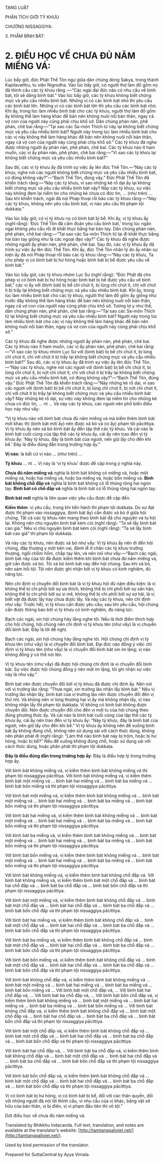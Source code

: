  

TẠNG LUẬT

PHÂN TÍCH GIỚI TỲ KHƯU

CHƯƠNG NISSAGGIYA:

3\. PHẨM BÌNH BÁT:

# 2\. ĐIỀU HỌC VỀ CHƯA ĐỦ NĂM MIẾNG VÁ:

Lúc bấy giờ, đức Phật Thế Tôn ngự giữa dân chúng dòng Sakya, trong thành Kapilavatthu, tu viện Nigrodha. Vào lúc bấy giờ, có người thợ làm đồ gốm nọ đã thỉnh cầu các tỳ khưu rằng :—“Các ngài đại đức nào có nhu cầu về bình bát, tôi sẽ dâng bình bát.” Vào lúc bấy giờ, các tỳ khưu không biết chừng mực và yêu cầu nhiều bình bát. Những vị có các bình bát nhỏ thì yêu cầu các bình bát lớn. Những vị có các bình bát lớn thì yêu cầu các bình bát nhỏ. Khi ấy, trong lúc làm nhiều bình bát cho các tỳ khưu, người thợ làm đồ gốm ấy không thể làm hàng khác để bán nên không nuôi nổi bản thân, ngay cả vợ con của người này cũng phải chịu khổ sở. Dân chúng phàn nàn, phê phán, chê bai rằng:—“Tại sao các Sa-môn Thích tử này lại không biết chừng mực và yêu cầu nhiều bình bát? Người này trong lúc làm nhiều bình bát cho các vị này không thể làm hàng khác để bán nên không nuôi nổi bản thân, ngay cả vợ con của người này cũng phải chịu khổ sở.” Các tỳ khưu đã nghe được những người ấy phàn nàn, phê phán, chê bai. Các tỳ khưu nào ít ham muốn, các vị ấy phàn nàn, phê phán, chê bai rằng:—“Vì sao các tỳ khưu lại không biết chừng mực và yêu cầu nhiều bình bát?”

Sau đó, các vị tỳ khưu ấy đã trình sự việc ấy lên đức Thế Tôn.—“Này các tỳ khưu, nghe nói các ngươi không biết chừng mực và yêu cầu nhiều bình bát, có đúng không vậy?”—“Bạch Thế Tôn, đúng vậy.” Đức Phật Thế Tôn đã khiển trách rằng:—“Này các tỳ khưu, vì sao những kẻ rồ dại ấy lại không biết chừng mực và yêu cầu nhiều bình bát vậy? Này các tỳ khưu, sự việc này không đem lại niềm tin cho những kẻ chưa có đức tin, … (như trên) … Sau khi khiển trách, ngài đã nói Pháp thoại rồi bảo các tỳ khưu rằng:—“Này các tỳ khưu, không nên yêu cầu bình bát, vị nào yêu cầu thì phạm tội dukkaṭa.”

Vào lúc bấy giờ, có vị tỳ khưu nọ có bình bát bị bể. Khi ấy, vị tỳ khưu ấy (nghĩ rằng): ‘Đức Thế Tôn đã cấm đoán yêu cầu bình bát,’ trong lúc ngần ngại không yêu cầu rồi đi khất thực bằng hai bàn tay. Dân chúng phàn nàn, phê phán, chê bai rằng:—“Tại sao các Sa-môn Thích tử lại đi khất thực bằng hai bàn tay giống như là các ngoại đạo vậy?” Các tỳ khưu đã nghe được những người ấy phàn nàn, phê phán, chê bai. Sau đó, các vị tỳ khưu ấy đã trình sự việc ấy lên đức Thế Tôn. Khi ấy, đức Thế Tôn nhân lý do ấy nhân sự kiện ấy đã nói Pháp thoại rồi bảo các tỳ khưu rằng:—“Này các tỳ khưu, Ta cho phép vị có bình bát bị hư hỏng hoặc bình bát bị bể được yêu cầu về bình bát.”

Vào lúc bấy giờ, các tỳ khưu nhóm Lục Sư (nghĩ rằng): “Đức Phật đã cho phép vị có bình bát bị hư hỏng hoặc bình bát bị bể được yêu cầu về bình bát,” các vị ấy với (bình bát) bị bể chỉ chút ít, bị lủng chỉ chút ít, chỉ với chút ít bị trầy lại không biết chừng mực và yêu cầu nhiều bình bát. Khi ấy, trong lúc làm nhiều bình bát cho các tỳ khưu, người thợ làm đồ gốm ấy giống như trước đây không thể làm hàng khác để bán nên không nuôi nổi bản thân, ngay cả vợ con của người này cũng phải chịu khổ sở. Tương tợ y như thế, dân chúng phàn nàn, phê phán, chê bai rằng:—“Tại sao các Sa-môn Thích tử lại không biết chừng mực và yêu cầu nhiều bình bát? Người này trong lúc làm nhiều bình bát cho các vị này không thể làm hàng khác để bán nên không nuôi nổi bản thân, ngay cả vợ con của người này cũng phải chịu khổ sở.”

Các tỳ khưu đã nghe được những người ấy phàn nàn, phê phán, chê bai. Các tỳ khưu nào ít ham muốn, các vị ấy phàn nàn, phê phán, chê bai rằng:—“Vì sao các tỳ khưu nhóm Lục Sư với (bình bát) bị bể chỉ chút ít, bị lủng chỉ chút ít, chỉ với chút ít bị trầy lại không biết chừng mực và yêu cầu nhiều bình bát?” Sau đó, các vị tỳ khưu ấy đã trình sự việc ấy lên đức Thế Tôn.—“Này các tỳ khưu, nghe nói các ngươi với (bình bát) bị bể chỉ chút ít, bị lủng chỉ chút ít, bị nứt chỉ chút ít, chỉ với chút ít bị trầy lại không biết chừng mực và yêu cầu nhiều bình bát, có đúng không vậy?”—“Bạch Thế Tôn, đúng vậy.” Đức Phật Thế Tôn đã khiển trách rằng:—“Này những kẻ rồ dại, vì sao các ngươi với (bình bát) bị bể chỉ chút ít, bị lủng chỉ chút ít, bị nứt chỉ chút ít, chỉ với chút ít bị trầy lại không biết chừng mực và yêu cầu nhiều bình bát vậy? Này những kẻ rồ dại, sự việc này không đem lại niềm tin cho những kẻ chưa có đức tin, … nt … Và này các tỳ khưu, các ngươi nên phổ biến điều học này như vầy:

“Vị tỳ khưu nào với bình bát chưa đủ năm miếng vá mà kiếm thêm bình bát mới khác thì (bình bát mới ấy) nên được xả bỏ và (vị ấy) phạm tội pācittiya. Vị tỳ khưu ấy nên xả bỏ bình bát ấy đến tập thể các tỳ khưu. Và cái nào là bình bát cuối cùng của tập thể các tỳ khưu ấy, cái ấy nên trao đến vị tỳ khưu ấy: ‘Này tỳ khưu, đây là bình bát của ngươi, nên giữ lấy cho đến khi bể.’ Đây là điều đúng đắn trong trường hợp ấy.”

**Vị nào**: là bất cứ vị nào … (như trên) …

**Tỳ khưu** … nt … Vị này là ‘vị tỳ khưu’ được đề cập trong ý nghĩa này.

**Chưa đủ năm miếng vá** nghĩa là bình bát không có miếng vá, hoặc một miếng vá, hoặc hai miếng vá, hoặc ba miếng vá, hoặc bốn miếng vá. **Bình bát không chỗ đắp vá** nghĩa là bình bát không có lỗ thủng rộng hai ngón tay. **Bình bát có chỗ đắp vá** nghĩa là bình bát có lỗ thủng rộng hai ngón tay.

**Bình bát mới** nghĩa là liên quan việc yêu cầu được đề cập đến.

**Kiếm thêm**: vị yêu cầu, trong khi tiến hành thì phạm tội dukkaṭa. Do sự đạt được thì phạm vào nissaggiya, (bình bát ấy) cần được xả bỏ ở giữa hội chúng. Tất cả các tỳ khưu nên mang theo bình bát đã chú nguyện và tụ hội lại. Không nên chú nguyện bình bát kém cỏi (nghĩ rằng): “Ta sẽ lấy bình bát cao giá.” Nếu vị chú nguyện bình bát kém cỏi (nghĩ rằng): “Ta sẽ lấy bình bát cao giá” thì phạm tội dukkaṭa.

Và này các tỳ khưu, nên được xả bỏ như vầy: Vị tỳ khưu ấy nên đi đến hội chúng, đắp thượng y một bên vai, đảnh lễ ở chân các tỳ khưu trưởng thượng, ngồi chồm hổm, chắp tay lên, và nên nói như vầy:—“Bạch các ngài, bình bát này của tôi đã được kiếm thêm khi bình bát chưa đủ năm miếng vá, giờ cần được xả bỏ. Tôi xả bỏ bình bát này đến hội chúng. Sau khi xả bỏ, nên sám hối tội. Tội nên được ghi nhận bởi vị tỳ khưu có kinh nghiệm, đủ năng lực.

Nên chỉ định vị chuyển đổi bình bát là vị tỳ khưu hội đủ năm điều kiện: là vị không thể bị chi phối bởi sự ưa thích, không thể bị chi phối bởi sự sân hận, không thể bị chi phối bởi sự si mê, không thể bị chi phối bởi sự sợ hãi, là vị biết vật đã được lấy hay chưa được lấy. Và này các tỳ khưu, nên chỉ định như vầy: Trước hết, vị tỳ khưu cần được yêu cầu; sau khi yêu cầu, hội chúng cần được thông báo bởi vị tỳ khưu có kinh nghiệm, đủ năng lực:

Bạch các ngài, xin hội chúng hãy lắng nghe tôi. Nếu là thời điểm thích hợp cho hội chúng, hội chúng nên chỉ định vị tỳ khưu tên (như vầy) là vị chuyển đổi bình bát. Đây là lời đề nghị.

Bạch các ngài, xin hội chúng hãy lắng nghe tôi. Hội chúng chỉ định vị tỳ khưu tên (như vầy) là vị chuyển đổi bình bát. Đại đức nào đồng ý việc chỉ định vị tỳ khưu tên (như vầy) là vị chuyển đổi bình bát xin im lặng; vị nào không đồng ý có thể nói lên.

Vị tỳ khưu tên (như vầy) đã được hội chúng chỉ định là vị chuyển đổi bình bát. Sự việc được hội chúng đồng ý nên mới im lặng, tôi ghi nhận sự việc này là như vậy.”

Bình bát nên được chuyển đổi bởi vị tỳ khưu đã được chỉ định ấy. Nên nói với vị trưởng lão rằng: “Thưa ngài, xin trưởng lão nhận lấy bình bát.” Nếu vị trưởng lão nhận lấy, bình bát của vị trưởng lão nên được chuyển đổi đến vị thứ nhì. Và không nên vì lòng thương hại vị ấy mà không nhận lấy, vị nào không nhận lấy thì phạm tội dukkaṭa. Vị không có bình bát không được chuyển đổi. Nên được chuyển đổi cho đến vị mới tu của hội chúng theo đúng phương thức ấy. Và cái nào là bình bát cuối cùng của tập thể các tỳ khưu ấy, cái ấy nên trao đến vị tỳ khưu ấy: “Này tỳ khưu, đây là bình bát của ngươi, nên giữ lấy cho đến khi bể.” Vị tỳ khưu ấy không nên để xuống bình bát ấy không đúng chỗ, không nên sử dụng sái với cách thức dùng, không nên phân phát đi (nghĩ rằng): “Làm thế nào bình bát này bị trộm, hoặc bị hư hỏng, hoặc bị bể?” Nếu để xuống không đúng chỗ, hoặc sử dụng sái với cách thức dùng, hoặc phân phát thì phạm tội dukkaṭa.

**Đây là điều đúng đắn trong trường hợp ấy**: Đây là điều hợp lý trong trường hợp ấy.

Với bình bát không miếng vá, vị kiếm thêm bình bát không miếng vá thì phạm tội nissaggiya pācittiya. Với bình bát không miếng vá, vị kiếm thêm bình bát một miếng vá ... bình bát hai miếng vá ... bình bát ba miếng vá ... bình bát bốn miếng vá thì phạm tội nissaggiya pācittiya.

Với bình bát một miếng vá, vị kiếm thêm bình bát không miếng vá ... bình bát một miếng vá ... bình bát hai miếng vá ... bình bát ba miếng vá ... bình bát bốn miếng vá thì phạm tội nissaggiya pācittiya.

Với bình bát hai miếng vá, vị kiếm thêm bình bát không miếng vá ... bình bát một miếng vá ... bình bát hai miếng vá ... bình bát ba miếng vá ... bình bát bốn miếng vá thì phạm tội nissaggiya pācittiya.

Với bình bát ba miếng vá, vị kiếm thêm bình bát không miếng vá ... bình bát một miếng vá ... bình bát hai miếng vá ... bình bát ba miếng vá ... bình bát bốn miếng vá thì phạm tội nissaggiya pācittiya.

Với bình bát bốn miếng vá, vị kiếm thêm bình bát không miếng vá ... bình bát một miếng vá ... bình bát hai miếng vá ... bình bát ba miếng vá ... bình bát bốn miếng vá thì phạm tội nissaggiya pācittiya.

Với bình bát không miếng vá, vị kiếm thêm bình bát không chỗ đắp vá. Với bình bát không miếng vá, vị kiếm thêm bình bát một chỗ đắp vá ... bình bát hai chỗ đắp vá ... bình bát ba chỗ đắp vá ... bình bát bốn chỗ đắp vá thì phạm tội nissaggiya pācittiya.

Với bình bát một miếng vá, vị kiếm thêm bình bát không chỗ đắp vá ... bình bát một chỗ đắp vá ... bình bát hai chỗ đắp vá ... bình bát ba chỗ đắp vá ... bình bát bốn chỗ đắp vá thì phạm tội nissaggiya pācittiya.

Với bình bát hai miếng vá, vị kiếm thêm bình bát không chỗ đắp vá ... bình bát một chỗ đắp vá ... bình bát hai chỗ đắp vá ... bình bát ba chỗ đắp vá ... bình bát bốn chỗ đắp vá thì phạm tội nissaggiya pācittiya.

Với bình bát ba miếng vá, vị kiếm thêm bình bát không chỗ đắp vá ... bình bát một chỗ đắp vá ... bình bát hai chỗ đắp vá ... bình bát ba chỗ đắp vá ... bình bát bốn chỗ đắp vá thì phạm tội nissaggiya pācittiya.

Với bình bát bốn miếng vá, vị kiếm thêm bình bát không chỗ đắp vá ... bình bát một chỗ đắp vá ... bình bát hai chỗ đắp vá ... bình bát ba chỗ đắp vá ... bình bát bốn chỗ đắp vá thì phạm tội nissaggiya pācittiya.

Với bình bát không chỗ đắp vá, vị kiếm thêm bình bát không miếng vá ... bình bát một miếng vá ... bình bát hai miếng vá ... bình bát ba miếng vá ... bình bát bốn miếng vá ... Với bình bát một chỗ đắp vá, ... Với bình bát hai chỗ đắp vá, ... Với bình bát ba chỗ đắp vá, ... Với bình bát bốn chỗ đắp vá, vị kiếm thêm bình bát không miếng vá ... bình bát một miếng vá ... bình bát hai miếng vá ... bình bát ba miếng vá ... bình bát bốn miếng vá ... Với bình bát không chỗ đắp vá, vị kiếm thêm bình bát không chỗ đắp vá ... bình bát một chỗ đắp vá ... bình bát hai chỗ đắp vá ... bình bát ba chỗ đắp vá ... bình bát bốn chỗ đắp vá thì phạm tội nissaggiya pācittiya.

Với bình bát một chỗ đắp vá, vị kiếm thêm bình bát không chỗ đắp vá ... bình bát một chỗ đắp vá ... bình bát hai chỗ đắp vá ... bình bát ba chỗ đắp vá ... bình bát bốn chỗ đắp vá thì phạm tội nissaggiya pācittiya.

Với bình bát hai chỗ đắp vá, ... Với bình bát ba chỗ đắp vá, vị kiếm thêm bình bát không chỗ đắp vá ... bình bát một chỗ đắp vá ... bình bát hai chỗ đắp vá ... bình bát ba chỗ đắp vá ... bình bát bốn chỗ đắp vá thì phạm tội nissaggiya pācittiya.

Với bình bát bốn chỗ đắp vá, vị kiếm thêm bình bát không chỗ đắp vá ... bình bát một chỗ đắp vá ... bình bát hai chỗ đắp vá ... bình bát ba chỗ đắp vá ... bình bát bốn chỗ đắp vá thì phạm tội nissaggiya pācittiya.

Vị có bình bát bị hư hỏng, vị có bình bát bị bể, đối với các thân quyến, đối với những người đã nói lời thỉnh cầu, vì nhu cầu của vị khác, bằng vật sở hữu của bản thân, vị bị điên, vị vi phạm đầu tiên thì vô tội.”

Dứt điều học về chưa đủ năm miếng vá.

Translated by Bhikkhu Indacanda. Full text, translation, and notes are available at the translator’s website: [http://tamtangpaliviet.net/](http://tamtangpaliviet.net/).

Used by kind permission of the translator.

Prepared for SuttaCentral by Ayya Vimala.